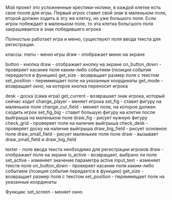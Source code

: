 Мой проект это усложненные крестики-нолики, в каждой клетке есть свое пооле для игры. Первый игрок ставит свой знак в маленьком поле, второй должен ходить в эту же клетку, но уже большого поля. Если игрок побеждает в маленьком поле, то эта клетка больгшого поля закрашивается в знак победившего игрока

Полностью работает игра и меню, существуют поля ввода текста для регистрации.

классы:
menu - меню игры
	draw - отображает меню на экране

button - кнопка
	draw - отображает кнопку на экране
	on_button_down - проверяет касание поля каким-либо событием (позиция события 	передается в функцию)
	get_size - возвращает размер поля с текстом
	set_position - переммещает поле на указанные координаты
	get_mode - возвращает окно, на которое кнопка переносит игрока

desk - доска (сама игра)
	get_current - возврашает знак игрока, который сейчас ходит
	change_player - меняет игрока
	set_fig - ставит фигуру на маленькое поле
	change_cur_field - меняет поле, на которое должен сходить игрок
	set_fig_big - ставит большую фигуру на клетке после выйгрыша на маленьком 	поле
	draw_fig - рисует нужную фигуру
	check_grid - проверяет поле на наличие выйгрыша
	check_desk - проверяет доску на наличие выйгрыша
	draw_big_field - рисует основное поле
	draw_small_field - рисует маленькие поля поле
	draw - вызывает draw_small_field и draw_big_field
	
	
texter - поле ввода текста необходимо для регистрации игроков
	draw - отображает поле на экране
	is_active - возвращает, выбрано ли поле
	set_active - изменяет значение параметра active
	input_text - изменяет текств поле
	on_button_down - проверяет касание поля каким-либо событием (позиция события 	передается в функцию)
	get_size - возвращает размер поля с текстом
	set_position - переммещает поле на указанные координаты

Функции:
	set_screen - меняет окно
